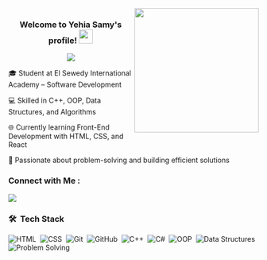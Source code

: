 
<img width="250" align="right" src="https://c.tenor.com/_DOBjnGspYAAAAAM/code-coding.gif">

<h3 align="center">
  Welcome to Yehia Samy's profile!
  <img src="https://media.giphy.com/media/hvRJCLFzcasrR4ia7z/giphy.gif" width="28">
</h3>

<!-- Typing SVG by DenverCoder1 - https://github.com/DenverCoder1/readme-typing-svg -->
<p align="center">
  <a href="https://github.com/DenverCoder1/readme-typing-svg"><img src="https://readme-typing-svg.herokuapp.com/?lines=Junior-Software%20developer;Always%20learning%20new%20things&font=Fira%20Code&center=true&width=440&height=45&color=f75c7e&vCenter=true&size=22"></a>
</p> 

🎓 Student at El Sewedy International Academy – Software Development

💻 Skilled in C++, OOP, Data Structures, and Algorithms

🌐 Currently learning Front-End Development with HTML, CSS, and React

🚀 Passionate about problem-solving and building efficient solutions


### Connect with Me :
<a href="https://www.linkedin.com/in/yehia-samy-b6a172342/" target="_blank">
    <img src="https://img.shields.io/badge/-Yehia%20Samy-0077B5?style=for-the-badge&logo=Linkedin&logoColor=white"/>
</a>

### 🛠 &nbsp;Tech Stack
![HTML](https://img.shields.io/badge/-HTML-05122A?style=flat&logo=HTML5)&nbsp;
![CSS](https://img.shields.io/badge/-CSS-05122A?style=flat&logo=CSS3&logoColor=1572B6)&nbsp;
![Git](https://img.shields.io/badge/-Git-05122A?style=flat&logo=git)&nbsp;
![GitHub](https://img.shields.io/badge/-GitHub-05122A?style=flat&logo=github)&nbsp;
![C++](https://img.shields.io/badge/-C++-05122A?style=flat&logo=C%2B%2B&logoColor=00599C)&nbsp;
![C#](https://img.shields.io/badge/-C%23-05122A?style=flat&logo=C-Sharp&logoColor=239120)&nbsp;
![OOP](https://img.shields.io/badge/-OOP-05122A?style=flat&logo=code&logoColor=white)&nbsp;
![Data Structures](https://img.shields.io/badge/-Data%20Structures-05122A?style=flat&logo=databricks&logoColor=white)&nbsp;
![Problem Solving](https://img.shields.io/badge/-Problem%20Solving-05122A?style=flat&logo=criticalrole&logoColor=white)&nbsp;







